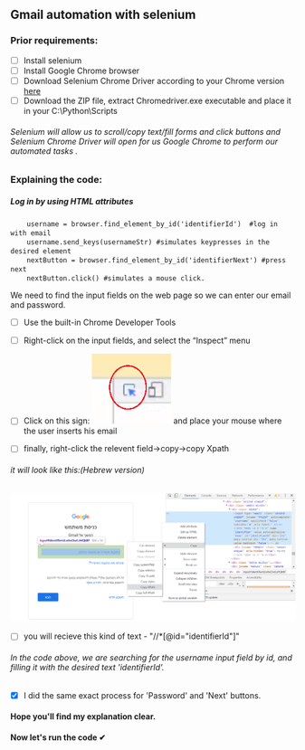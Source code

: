 ## Gmail automation with selenium


### Prior requirements:

- [ ] Install selenium
- [ ] Install Google Chrome browser
- [ ] Download Selenium Chrome Driver according to your Chrome version [here](https://sites.google.com/a/chromium.org/chromedriver/downloads)
- [ ] Download the ZIP file, extract Chromedriver.exe executable and place it in your C:\Python\Scripts

###### *Selenium will allow us to scroll/copy text/fill forms and click buttons and Selenium Chrome Driver will open for us Google Chrome to perform our automated tasks .*

### Explaining the code:
##### Log in by using HTML attributes 

```
    username = browser.find_element_by_id('identifierId')  #log in with email
    username.send_keys(usernameStr) #simulates keypresses in the desired element
    nextButton = browser.find_element_by_id('identifierNext') #press next
    nextButton.click() #simulates a mouse click.
```

We need to find the input fields on the web page so we can enter our email and password.

- [ ] Use the built-in Chrome Developer Tools
- [ ] Right-click on the input fields, and select the “Inspect” menu
- [ ] Click on this sign: ![alt_text](click_html_.png) and place your mouse where the user inserts his email 

- [ ] finally, right-click the relevent field->copy->copy Xpath
###### *it will look like this:(Hebrew version)*
![alt_text](copy_Xpath_html.png)

- [ ] you will recieve this kind of text - "//*[@id="identifierId"]"
###### *In the code above, we are searching for the username input field by id, and filling it with the desired text 'identifierId'.*



- [x] I did the same exact process for 'Password' and 'Next' buttons.

#### Hope you'll find my explanation clear.
#### Now let's run the code ✔



